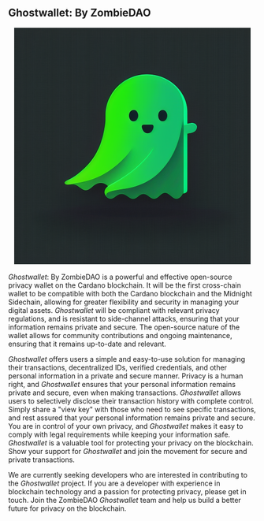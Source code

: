 ## Ghostwallet: By ZombieDAO
<p align="center">
  <img width="480" height="480" src="GhostwalletLogoSmall.png">
</p>

*Ghostwallet*: By ZombieDAO is a powerful and effective open-source privacy wallet on the Cardano blockchain. It will be the first cross-chain wallet to be compatible with both the Cardano blockchain and the Midnight Sidechain, allowing for greater flexibility and security in managing your digital assets.  *Ghostwallet* will be compliant with relevant privacy regulations, and is resistant to side-channel attacks, ensuring that your information remains private and secure.  The open-source nature of the wallet allows for community contributions and ongoing maintenance, ensuring that it remains up-to-date and relevant. 

*Ghostwallet* offers users a simple and easy-to-use solution for managing their transactions, decentralized IDs, verified credentials, and other personal information in a private and secure manner. Privacy is a human right, and *Ghostwallet* ensures that your personal information remains private and secure, even when making transactions. *Ghostwallet* allows users to selectively disclose their transaction history with complete control. Simply share a "view key" with those who need to see specific transactions, and rest assured that your personal information remains private and secure. You are in control of your own privacy, and *Ghostwallet* makes it easy to comply with legal requirements while keeping your information safe. *Ghostwallet* is a valuable tool for protecting your privacy on the blockchain. Show your support for *Ghostwallet* and join the movement for secure and private transactions. 

We are currently seeking developers who are interested in contributing to the *Ghostwallet* project. If you are a developer with experience in blockchain technology and a passion for protecting privacy, please get in touch. Join the ZombieDAO *Ghostwallet* team and help us build a better future for privacy on the blockchain.
